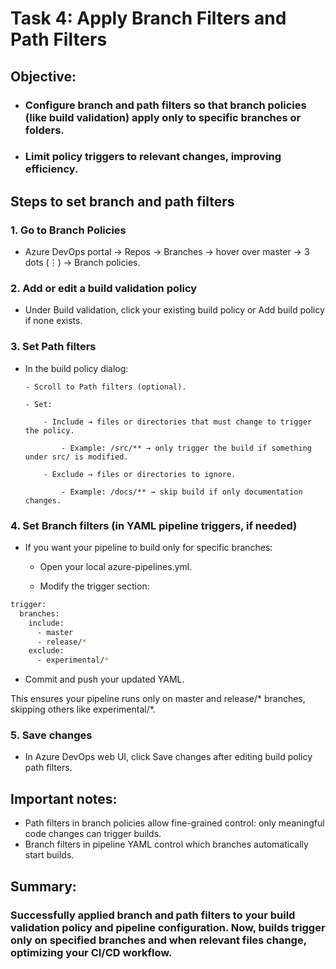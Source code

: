 # Task 4: Apply Branch Filters and Path Filters

## Objective:

- ### Configure branch and path filters so that branch policies (like build validation) apply only to specific branches or folders.

- ### Limit policy triggers to relevant changes, improving efficiency.

## Steps to set branch and path filters
### 1. Go to Branch Policies
- Azure DevOps portal → Repos → Branches → hover over master → 3 dots (⋮) → Branch policies.

### 2. Add or edit a build validation policy
- Under Build validation, click your existing build policy or Add build policy if none exists.

### 3. Set Path filters
- In the build policy dialog:

      - Scroll to Path filters (optional).

      - Set:

          - Include → files or directories that must change to trigger the policy.

              - Example: /src/** → only trigger the build if something under src/ is modified.

          - Exclude → files or directories to ignore.

              - Example: /docs/** → skip build if only documentation changes.

### 4.  Set Branch filters (in YAML pipeline triggers, if needed)
- If you want your pipeline to build only for specific branches:

   - Open your local azure-pipelines.yml.

   - Modify the trigger section:

``` bash
trigger:
  branches:
    include:
      - master
      - release/*
    exclude:
      - experimental/*
```

  - Commit and push your updated YAML.

This ensures your pipeline runs only on master and release/* branches, skipping others like experimental/*.

### 5.  Save changes

- In Azure DevOps web UI, click Save changes after editing build policy path filters.

## Important notes:
 - Path filters in branch policies allow fine-grained control: only meaningful code changes can trigger builds.
-  Branch filters in pipeline YAML control which branches automatically start builds.

## Summary:
### Successfully applied branch and path filters to your build validation policy and pipeline configuration. Now, builds trigger only on specified branches and when relevant files change, optimizing your CI/CD workflow.